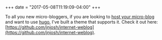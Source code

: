 +++
date = "2017-05-08T11:19:09-04:00"
+++

To all you new micro-bloggers, if you are looking to [host your micro-blog](http://micro.blog) and want to use [hugo](https://gohugo.io), I've built a theme that supports it. Check it out here: [https://github.com/jnjosh/internet-weblog](https://github.com/jnjosh/internet-weblog).
